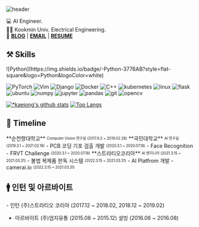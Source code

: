 ![header](https://capsule-render.vercel.app/api?type=waving&color=3eb489&height=250&section=header&text=JongJin%20Lee&fontSize=70&animation=fadeIn&fontAlignY=38&desc=%20&descAlignY=62&descAlign=62)

💻 AI Engineer.  
👩‍🎓   Kookmin Univ. Electrical Engineering.  
📌 **[BLOG](https://http://kaejong2.github.io/about/)** |
**[EMAIL](mailto:kaejong2@gmail.com)** |
**[RESUME](https://programmers.co.kr/pr/jongjin)**


<h2>⚒️ Skills</h2>
![Python](https://img.shields.io/badge/-Python-3776AB?style=flat-square&logo=Python&logoColor=white)

![PyTorch](https://img.shields.io/badge/-PyTorch-EE4C2C?style=flat-square&logo=PyTorch&logoColor=white)
![Vim](https://img.shields.io/badge/-Vim-019733?style=flat-square&logo=Vim&logoColor=white)
![Django](https://img.shields.io/badge/-Django-092E20?style=flat-square&logo=django&logoColor=white)
![Docker](https://img.shields.io/badge/-Docker-2496ED?style=flat-square&logo=Docker&logoColor=white)
![C++](https://img.shields.io/badge/-C++-00599C?style=flat-square&logo=C++&logoColor=black)
![kubernetes](https://img.shields.io/badge/-Kubernetes-326CE5?style=flat-square&logo=Kubernetes&logoColor=black)
![linux](https://img.shields.io/badge/-Linux-FCC624?style=flat-square&logo=Linux&logoColor=black)
![flask](https://img.shields.io/badge/-Flask-000000?style=flat-square&logo=Flask&logoColor=white)
![ubuntu](https://img.shields.io/badge/-Ubuntu-E95420?style=flat-square&logo=Ubuntu&logoColor=black)
![numpy](https://img.shields.io/badge/-Numpy-013243?style=flat-square&logo=Numpy&logoColor=white)
![jupyter](https://img.shields.io/badge/-Jupyter-F37626?style=flat-square&logo=Jupyter&logoColor=black)
![pandas](https://img.shields.io/badge/-Pandas-150458?style=flat-square&logo=Pandas&logoColor=white)
![git](https://img.shields.io/badge/-Github-181717?style=flat-square&logo=Github&logoColor=white)
![opencv](https://img.shields.io/badge/-OpenCV-5C3EE8?style=flat-square&logo=OpenCV&logoColor=white)

[![*kaejong's github stats](https://github-readme-stats.vercel.app/api?username=kaejong2)](https://github.com/kaejong2)
[![Top Langs](https://github-readme-stats.vercel.app/api/top-langs/?username=kaejong2)](https://github.com/kaejong2/github-readme-stats)


<h2>📖 Timeline</h2>
**순천향대학교**  <sub><sup> Computer Vision 연구실 (2017.9.2 ~ 2019.02.28)</sup></sub>
**국민대학교**  <sub><sup> AI 연구실 (2019.3.1 ~ 2021.02.18)</sup></sub>
    - PCB 코딩 기포 검출 개발 <sub><sup> (2020.3.1 ~ 2020.07.18)</sup></sub>
    - Face Recognition - FRVT Challenge <sub><sup> (2020.3.1 ~ 2020.07.18)</sup></sub>
**스트라티오코리아**  <sub><sup> AI 엔지니어 (2021.3.15 ~ 2021.03.31)</sup></sub>
    - 불법 복제품 판독 시스템 <sub><sup> (2022.3.15 ~ 2021.03.31)</sup></sub>
    - AI Platfrom 개발 - camerai.io <sub><sup> (2022.3.15 ~ 2021.03.31)</sup></sub>


<h2>🚹 인턴 및 아르바이트 </h2>
- 인턴
    (주)스트라티오 코리아 (2017.12 ~ 2018.02, 2018.12 ~ 2019.02)

- 아르바이트
    (주)엄지유통 (2015.08 ~ 2015.12)
    설빙 (2016.06 ~ 2016.08)
<!--
**kaejong2/kaejong2** is a ✨ _special_ ✨ repository because its `README.md` (this file) appears on your GitHub profile.

Here are some ideas to get you started:

- 🔭 I’m currently working on ...
- 🌱 I’m currently learning ...
- 👯 I’m looking to collaborate on ...
- 🤔 I’m looking for help with ...
- 💬 Ask me about ...
- 📫 How to reach me: ...
- 😄 Pronouns: ...
- ⚡ Fun fact: ...
-->

